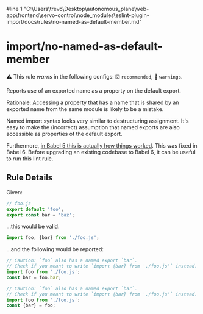 #line 1 "C:\\Users\\trevo\\Desktop\\autonomous_plane\\web-app\\frontend\\servo-control\\node_modules\\eslint-plugin-import\\docs\\rules\\no-named-as-default-member.md"
# import/no-named-as-default-member

⚠️ This rule _warns_ in the following configs: ☑️ `recommended`, 🚸 `warnings`.

<!-- end auto-generated rule header -->

Reports use of an exported name as a property on the default export.

Rationale: Accessing a property that has a name that is shared by an exported
name from the same module is likely to be a mistake.

Named import syntax looks very similar to destructuring assignment. It's easy to
make the (incorrect) assumption that named exports are also accessible as
properties of the default export.

Furthermore, [in Babel 5 this is actually how things worked][blog]. This was
fixed in Babel 6. Before upgrading an existing codebase to Babel 6, it can be
useful to run this lint rule.


[blog]: https://kentcdodds.com/blog/misunderstanding-es6-modules-upgrading-babel-tears-and-a-solution


## Rule Details

Given:
```js
// foo.js
export default 'foo';
export const bar = 'baz';
```

...this would be valid:
```js
import foo, {bar} from './foo.js';
```

...and the following would be reported:
```js
// Caution: `foo` also has a named export `bar`.
// Check if you meant to write `import {bar} from './foo.js'` instead.
import foo from './foo.js';
const bar = foo.bar;
```

```js
// Caution: `foo` also has a named export `bar`.
// Check if you meant to write `import {bar} from './foo.js'` instead.
import foo from './foo.js';
const {bar} = foo;
```

